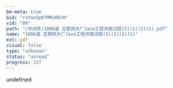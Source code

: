 ```yaml
---
bm-meta: true
bid: "rstmcDpKfMMuHQrW"
vid: "00"
path: "/中间件/1000道 互联网大厂Java工程师面试题(5)(1)(1)(1).pdf"
name: "1000道 互联网大厂Java工程师面试题(5)(1)(1)(1)"
ext: pdf
visual: false
type: "unknown"
status: "unread"
progress: 127
---
```

undefined